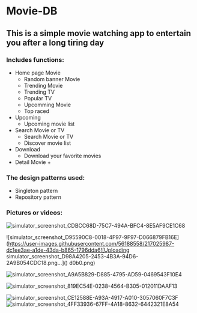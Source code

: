 # Movie-DB
## This is a simple movie watching app to entertain you after a long tiring day
### Includes functions:
- Home page Movie
    + Random banner Movie
    + Trending Movie
    + Trending TV
    + Popular TV
    + Upcomming Movie
    + Top raced
- Upcoming
    + Upcoming movie list
- Search Movie or TV
    + Search Movie or TV
    + Discover movie list
- Download
    + Download your favorite movies
- Detail Movie 
    + 

### The design patterns used: 
- Singleton pattern
- Repository pattern

### Pictures or videos:
![simulator_screenshot_CDBCC68D-75C7-494A-BFC4-8E5AF9CE1C68](https://user-images.githubusercontent.com/56188558/217025914-677d6be4-d7d9-476f-9171-31a84b3deae2.png)

![simulator_screenshot_D95590C8-0018-4F97-9F97-D066879FB16E](https://user-images.githubusercontent.com/56188558/217025987-dc1ee3ae-a1de-43da-b865-1796dda6![Uploading simulator_screenshot_D98A4205-2453-4B3A-94D6-2A9B054CDC18.png…]()
d0b0.png)

![simulator_screenshot_A9A5B829-D885-4795-AD59-0469543F10E4](https://user-images.githubusercontent.com/56188558/217026132-56eec3da-a352-419f-b316-15645d1941a8.png)

![simulator_screenshot_819EC54E-0238-4564-B305-012011DAAF13](https://user-images.githubusercontent.com/56188558/217026237-d1fdbfee-715a-4a4c-8498-b6abf9eefa18.png)

![simulator_screenshot_CE12588E-A93A-4917-A010-3057060F7C3F](https://user-images.githubusercontent.com/56188558/217026283-5c0c29bb-67a3-4d1f-99f4-abe3b9065c08.png)![simulator_screenshot_4FF33936-67FF-4A18-8632-6442321E8A54](https://user-images.githubusercontent.com/56188558/217026351-17cf704b-422c-42f6-8815-56b9f7510f2c.png)







